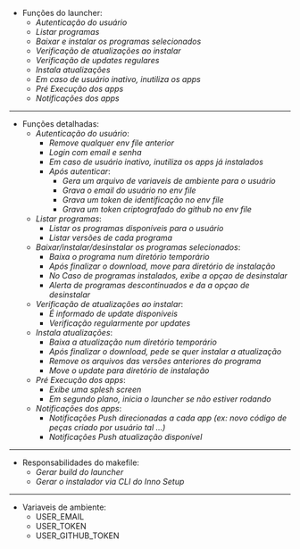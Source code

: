 - Funções do launcher:
  - *Autenticação do usuário*
  - *Listar programas*
  - *Baixar e instalar os programas selecionados*
  - *Verificação de atualizações ao instalar*
  - *Verificação de updates regulares*
  - *Instala atualizações*
  - *Em caso de usuário inativo, inutiliza os apps*
  - *Pré Execução dos apps*
  - *Notificações dos apps*

---

- Funções detalhadas:
  - *Autenticação do usuário*:
    - *Remove qualquer env file anterior*
    - *Login com email e senha*
    - *Em caso de usuário inativo, inutiliza os apps já instalados*
    - *Após autenticar*:
      - *Gera um arquivo de variaveis de ambiente para o usuário*
      - *Grava o email do usuário no env file*
      - *Grava um token de identificação no env file*
      - *Grava um token criptografado do github no env file*
  - *Listar programas*:
    - *Listar os programas disponíveis para o usuário*
    - *Listar versões de cada programa*
  - *Baixar/instalar/desinstalar os programas selecionados*:
    - *Baixa o programa num diretório temporário*
    - *Após finalizar o download, move para diretório de instalação*
    - *No Caso de programas instalados, exibe a opçao de desinstalar*
    - *Alerta de programas descontinuados e da a opçao de desinstalar*
  - *Verificação de atualizações ao instalar*:
    - *É informado de update disponíveis*
    - *Verificação regularmente por updates*
  - *Instala atualizações*:
    - *Baixa a atualização num diretório temporário*
    - *Após finalizar o download, pede se quer instalar a atualização*
    - *Remove os arquivos das versões anteriores do programa*
    - *Move o update para diretório de instalação*
  - *Pré Execução dos apps*:
    - *Exibe uma splesh screen*
    - *Em segundo plano, inicia o launcher se não estiver rodando*
  - *Notificações dos apps*:
    - *Notificações Push direcionadas a cada app (ex: novo código de peças criado por usuário tal ...)*
    - *Notificações Push atualização disponível*

---

- Responsabilidades do makefile:
  - *Gerar build do launcher*
  - *Gerar o instalador via CLI do Inno Setup*

---

- Variaveis de ambiente:
  - USER_EMAIL
  - USER_TOKEN
  - USER_GITHUB_TOKEN
